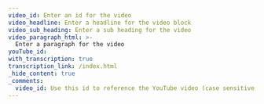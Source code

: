 ```yaml
---
video_id: Enter an id for the video
video_headline: Enter a headline for the video block
video_sub_heading: Enter a sub heading for the video
video_paragraph_html: >-
  Enter a paragraph for the video
youTube_id:
with_transcription: true
transcription_link: /index.html
_hide_content: true
_comments:
  video_id: Use this id to reference the YouTube video (case sensitive, no spaces)
---
```

